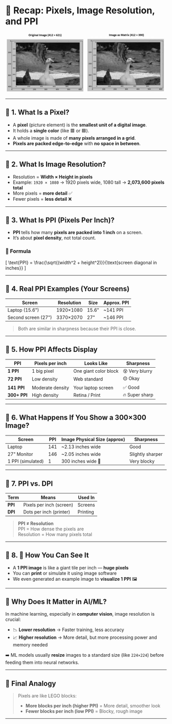 # 🧠 Recap: **Pixels, Image Resolution, and PPI**

![image-resolution](images/image-resolution.png)

---

## 🔹 1. **What Is a Pixel?**

- A **pixel** (picture element) is the **smallest unit of a digital image**.
- It holds a **single color** (like 🟥 or 🟦).
- A whole image is made of **many pixels arranged in a grid**.
- **Pixels are packed edge-to-edge** with **no space in between**.

---

## 🔹 2. **What Is Image Resolution?**

- Resolution = **Width × Height in pixels**
- Example: `1920 × 1080` → 1920 pixels wide, 1080 tall → **2,073,600 pixels total**
- More pixels = **more detail** ✅
- Fewer pixels = **less detail** ❌

---

## 🔹 3. **What Is PPI (Pixels Per Inch)?**

- **PPI** tells how many **pixels are packed into 1 inch** on a screen.
- It’s about **pixel density**, not total count.

### 🧮 Formula

\[
\text{PPI} = \frac{\sqrt{(width^2 + height^2)}}{\text{screen diagonal in inches}}
\]

---

## 🔹 4. **Real PPI Examples (Your Screens)**

| Screen              | Resolution | Size  | Approx. PPI |
| ------------------- | ---------- | ----- | ----------- |
| Laptop (15.6")      | 1920×1080  | 15.6" | ~141 PPI    |
| Second screen (27") | 3370×2070  | 27"   | ~146 PPI    |

> Both are similar in sharpness because their PPI is close.

---

## 🔹 5. **How PPI Affects Display**

| PPI          | Pixels per inch  | Looks Like            | Sharpness      |
| ------------ | ---------------- | --------------------- | -------------- |
| **1 PPI**    | 1 big pixel      | One giant color block | 😵 Very blurry |
| **72 PPI**   | Low density      | Web standard          | 🟡 Okay        |
| **141 PPI**  | Moderate density | Your laptop screen    | ✅ Good        |
| **300+ PPI** | High density     | Retina / Print        | 🔥 Super sharp |

---

## 🔹 6. **What Happens If You Show a 300×300 Image?**

| Screen            | PPI | Image Physical Size (approx) | Sharpness        |
| ----------------- | --- | ---------------------------- | ---------------- |
| Laptop            | 141 | ~2.13 inches wide            | Good             |
| 27" Monitor       | 146 | ~2.05 inches wide            | Slightly sharper |
| 1 PPI (simulated) | 1   | 300 inches wide 🤯           | Very blocky      |

---

## 🔹 7. **PPI vs. DPI**

| Term    | Means                    | Used In  |
| ------- | ------------------------ | -------- |
| **PPI** | Pixels per inch (screen) | Screens  |
| **DPI** | Dots per inch (printer)  | Printing |

> **PPI ≠ Resolution**  
> PPI = How dense the pixels are  
> Resolution = How many pixels total

---

## 🔹 8. 🧪 How You Can See It

- A **1 PPI image** is like a giant tile per inch — **huge pixels**
- You can **print** or simulate it using image software
- We even generated an example image to **visualize 1 PPI** 🖼️

---

## 🧠 Why Does It Matter in AI/ML?

In machine learning, especially in **computer vision**, image resolution is crucial:

- 📉 **Lower resolution** → Faster training, less accuracy
- 📈 **Higher resolution** → More detail, but more processing power and memory needed

➡️ ML models usually **resize** images to a standard size (like `224×224`) before feeding them into neural networks.

---

## 🧠 Final Analogy

> Pixels are like LEGO blocks:
>
> - **More blocks per inch (higher PPI)** = More detail, smoother look
> - **Fewer blocks per inch (low PPI)** = Blocky, rough image

---
